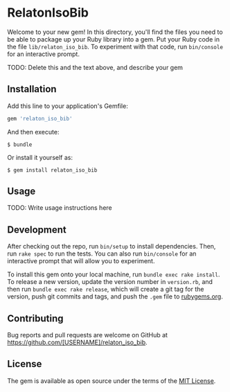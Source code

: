 # RelatonIsoBib

Welcome to your new gem! In this directory, you'll find the files you need to be able to package up your Ruby library into a gem. Put your Ruby code in the file `lib/relaton_iso_bib`. To experiment with that code, run `bin/console` for an interactive prompt.

TODO: Delete this and the text above, and describe your gem

## Installation

Add this line to your application's Gemfile:

```ruby
gem 'relaton_iso_bib'
```

And then execute:

    $ bundle

Or install it yourself as:

    $ gem install relaton_iso_bib

## Usage

TODO: Write usage instructions here

## Development

After checking out the repo, run `bin/setup` to install dependencies. Then, run `rake spec` to run the tests. You can also run `bin/console` for an interactive prompt that will allow you to experiment.

To install this gem onto your local machine, run `bundle exec rake install`. To release a new version, update the version number in `version.rb`, and then run `bundle exec rake release`, which will create a git tag for the version, push git commits and tags, and push the `.gem` file to [rubygems.org](https://rubygems.org).

## Contributing

Bug reports and pull requests are welcome on GitHub at https://github.com/[USERNAME]/relaton_iso_bib.

## License

The gem is available as open source under the terms of the [MIT License](https://opensource.org/licenses/MIT).
